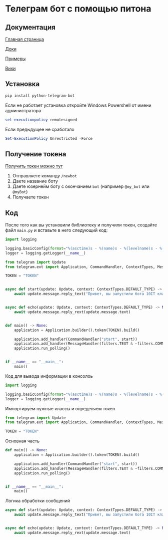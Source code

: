 # Телеграм бот с помощью питона

## Документация

[Главная страница](https://python-telegram-bot.org/)

[Доки](https://docs.python-telegram-bot.org/en/v20.1/)

[Примеры](https://docs.python-telegram-bot.org/en/v21.1/examples.html)

[Вики](https://github.com/python-telegram-bot/python-telegram-bot/wiki)

## Установка

```bash
pip install python-telegram-bot
```

Если не работает установка откройте Windows Powershell от имени администратора
```powershell
set-executionpolicy remotesigned
```

Если предыдущее не сработало
```powershell
Set-ExecutionPolicy Unrestricted -Force
```

## Получение токена

[Получить токен можно тут](https://t.me/BotFather)

1. Отправляете команду `/newbot`
1. Даете название боту
1. Даете юзернейм боту с окончанием `bot` (например `@my_bot` или `@myBot`)
1. Получаете токен

## Код

После того как вы установили библиотеку и получили токен, создайте файл `main.py` и вставьте в него следующий код:

```python
import logging

logging.basicConfig(format="%(asctime)s - %(name)s - %(levelname)s - %(message)s", level=logging.INFO)
logger = logging.getLogger(__name__)

from telegram import Update
from telegram.ext import Application, CommandHandler, ContextTypes, MessageHandler, filters

TOKEN = "TOKEN"


async def start(update: Update, context: ContextTypes.DEFAULT_TYPE) -> None:
    await update.message.reply_text("Привет, вы запустили бота 10IT класса")


async def echo(update: Update, context: ContextTypes.DEFAULT_TYPE) -> None:
    await update.message.reply_rext(update.message.text)


def main() -> None:
    application = Application.builder().token(TOKEN).build()

    application.add_handler(CommandHandler("start", start))
    application.add_handler(MessageHandler(filters.TEXT & ~filters.COMMAND, echo))
    application.run_polling()


if __name__ == "__main__":
    main()
```

Код для вывода информации в консолоь
```python
import logging

logging.basicConfig(format="%(asctime)s - %(name)s - %(levelname)s - %(message)s", level=logging.INFO)
logger = logging.getLogger(__name__)
```

Импортируем нужные классы и определяем токен

```python
from telegram import Update
from telegram.ext import Application, CommandHandler, ContextTypes, MessageHandler, filters

TOKEN = "TOKEN"
```

Основная часть
```python
def main() -> None:
    application = Application.builder().token(TOKEN).build()

    application.add_handler(CommandHandler("start", start))
    application.add_handler(MessageHandler(filters.TEXT & ~filters.COMMAND, echo))
    application.run_polling()


if __name__ == "__main__":
    main()
```

Логика обработки сообщений
```python
async def start(update: Update, context: ContextTypes.DEFAULT_TYPE) -> None:
    await update.message.reply_text("Привет, вы запустили бота 10IT класса")


async def echo(update: Update, context: ContextTypes.DEFAULT_TYPE) -> None:
    await update.message.reply_rext(update.message.text)
```
